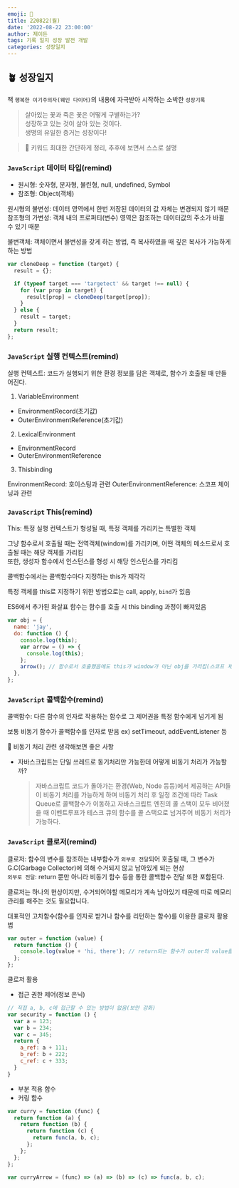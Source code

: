 ```yaml
---
emoji: 🌱
title: 220822(월)
date: '2022-08-22 23:00:00'
author: 제이든
tags: 기록 일지 성장 발전 개발
categories: 성장일지
---
```


## 🪴 성장일지

책 `행복한 이기주의자(웨인 다이어)`의 내용에 자극받아 시작하는 소박한 `성장기록`

> 살아있는 꽃과 죽은 꽃은 어떻게 구별하는가?<br/>
> 성장하고 있는 것이 살아 있는 것이다.<br/>
> 생명의 유일한 증거는 성장이다!

> 🌳 키워드
> 최대한 간단하게 정리, 추후에 보면서 스스로 설명

### `JavaScript` 데이터 타입(remind)

- 원시형: 숫자형, 문자형, 불린형, null, undefined, Symbol
- 참조형: Object(객체)

원시형의 불변성: 데이터 영역에서 한번 저장된 데이터의 값 자체는 변경되지 않기 때문<br/>
참조형의 가변성: 객체 내의 프로퍼티(변수) 영역은 참조하는 데이터값의 주소가 바뀔 수 있기 때문

불변객체: 객체이면서 불변성을 갖게 하는 방법, 즉 복사하였을 때 깊은 복사가 가능하게 하는 방법

```js
var cloneDeep = function (target) {
  result = {};

  if (typeof target === 'targetect' && target !== null) {
    for (var prop in target) {
      result[prop] = cloneDeep(target[prop]);
    }
  } else {
    result = target;
  }
  return result;
};
```

### `JavaScript` 실행 컨텍스트(remind)

실행 컨텍스트: 코드가 실행되기 위한 환경 정보를 담은 객체로, 함수가 호출될 때 만들어진다.

1. VariableEnvironment

- EnvironmentRecord(초기값)
- OuterEnvironmentReference(초기값)

2. LexicalEnvironment

- EnvironmentRecord
- OuterEnvironmentReference

3. Thisbinding

EnvironmentRecord: 호이스팅과 관련
OuterEnvironmentReference: 스코프 체이닝과 관련

### `JavaScript` This(remind)

This: 특정 실행 컨텍스트가 형성될 때, 특정 객체를 가리키는 특별한 객체

그냥 함수로서 호출될 때는 전역객체(window)를 가리키며, 어떤 객체의 메소드로서 호출될 때는 해당 객체를 가리킴<br/>
또한, 생성자 함수에서 인스턴스를 형성 시 해당 인스턴스를 가리킴

콜백함수에서는 콜백함수마다 지정하는 this가 제각각

특정 객체를 this로 지정하기 위한 방법으로는 call, apply, `bind`가 있음

ES6에서 추가된 화살표 함수는 함수를 호출 시 this binding 과정이 빠져있음

```js
var obj = {
  name: 'jay',
  do: function () {
    console.log(this);
    var arrow = () => {
      console.log(this);
    };
    arrow(); // 함수로서 호출했음에도 this가 window가 아닌 obj를 가리킴(스코프 체이닝처럼)
  },
};
```

### `JavaScript` 콜백함수(remind)

콜백함수: 다른 함수의 인자로 작용하는 함수로 그 제어권을 특정 함수에게 넘기게 됨

보통 비동기 함수가 콜백함수를 인자로 받음 ex) setTimeout, addEventListener 등

🌟 비동기 처리 관련 생각해보면 좋은 사항

- 자바스크립트는 단일 쓰레드로 동기처리만 가능한데 어떻게 비동기 처리가 가능할까?
  > 자바스크립트 코드가 돌아가는 환경(Web, Node 등등)에서 제공하는 API들이 비동기 처리를 가능하게 하며
  > 비동기 처리 후 일정 조건에 따라 Task Queue로 콜백함수가 이동하고 자바스크립트 엔진의 콜 스택이 모두 비어졌을 때
  > 이벤트루프가 테스크 큐의 함수를 콜 스택으로 넘겨주어 비동기 처리가 가능하다.

### `JavaScript` 클로저(remind)

클로저: 함수의 변수를 참조하는 내부함수가 `외부로 전달`되어 호출될 때, 그 변수가 G.C(Garbage Collector)에 의해 수거되지 않고 남아있게 되는 현상<br/>
`외부로 전달`: return 뿐만 아니라 비동기 함수 등을 통한 콜백함수 전달 또한 포함된다.

클로저는 하나의 현상이지만, 수거되어야할 메모리가 계속 남아있기 때문에 따로 메모리 관리를 해주는 것도 필요합니다.

대표적인 고차함수(함수를 인자로 받거나 함수를 리턴하는 함수)를 이용한 클로저 활용법

```js
var outer = function (value) {
  return function () {
    console.log(value + 'hi, there'); // return되는 함수가 outer의 value를 참조하므로 클로저 현상
  };
};
```

클로저 활용

- 접근 권한 제어(정보 은닉)

```js
// 직접 a, b, c에 접근할 수 있는 방법이 없음(보안 강화)
var security = function () {
  var a = 123;
  var b = 234;
  var c = 345;
  return {
    a_ref: a + 111;
    b_ref: b + 222;
    c_ref: c + 333;
  }
}
```

- 부분 적용 함수
- 커링 함수

```js
var curry = function (func) {
  return function (a) {
    return function (b) {
      return function (c) {
        return func(a, b, c);
      };
    };
  };
};

var curryArrow = (func) => (a) => (b) => (c) => func(a, b, c);
```

```toc

```
